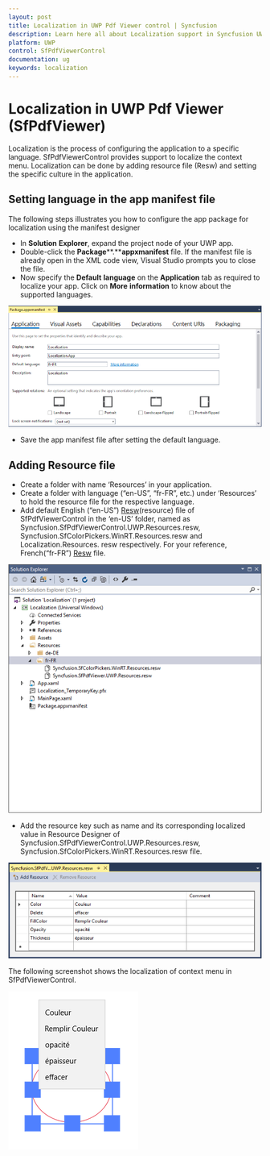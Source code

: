 ```yaml
---
layout: post
title: Localization in UWP Pdf Viewer control | Syncfusion
description: Learn here all about Localization support in Syncfusion UWP Pdf Viewer (SfPdfViewer) control and more.
platform: UWP
control: SfPdfViewerControl
documentation: ug
keywords: localization
---
```

# Localization in UWP Pdf Viewer (SfPdfViewer)

Localization is the process of configuring the application to a specific language. SfPdfViewerControl provides support to localize the context menu. Localization can be done by adding resource file (Resw) and setting the specific culture in the application.

## Setting language in the app manifest file

The following steps illustrates you how to configure the app package for localization using the manifest designer

* In **Solution** **Explorer**, expand the project node of your UWP app.
* Double-click the **Package****.****appxmanifest** file. If the manifest file is already open in the XML code view, Visual Studio prompts you to close the file.
* Now specify the **Default** **language** on the **Application** tab as required to localize your app. Click on **More** **information** to know about the supported languages.

![Package manifest](Localization_images/Localization_img1.png)


* Save the app manifest file after setting the default language.

## Adding Resource file

* Create a folder with name ‘Resources’ in your application.
* Create a folder with language (“en-US”, “fr-FR”, etc.) under ‘Resources’ to hold the resource file for the respective language.
* Add default English (“en-US”) [Resw](http://www.syncfusion.com/downloads/support/directtrac/general/ze/RESOUR~1154747619)(resource) file of SfPdfViewerControl in the ‘en-US’ folder, named as Syncfusion.SfPdfViewerControl.UWP.Resources.resw, Syncfusion.SfColorPickers.WinRT.Resources.resw and Localization.Resources. resw respectively. For your reference, French(“fr-FR”) [Resw](http://www.syncfusion.com/downloads/support/directtrac/general/ze/Resources_file814070975) file.

![Culture resources](Localization_images/Localization_img2.png)


* Add the resource key such as name and its corresponding localized value in Resource Designer of Syncfusion.SfPdfViewerControl.UWP.Resources.resw, Syncfusion.SfColorPickers.WinRT.Resources.resw file.

![Resource Dictionary](Localization_images/Localization_img3.png)


The following screenshot shows the localization of context menu in SfPdfViewerControl.

![Output](Localization_images/Localization_img4.png)

